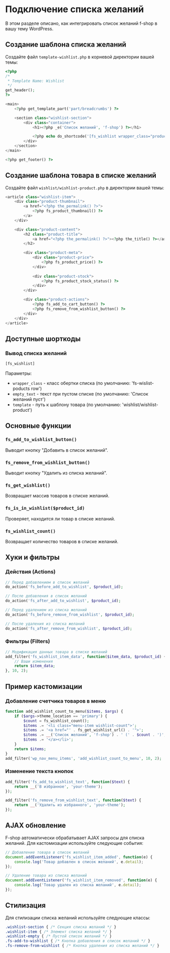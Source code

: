 # Подключение списка желаний

В этом разделе описано, как интегрировать список желаний f-shop в вашу тему WordPress.

## Создание шаблона списка желаний

Создайте файл `template-wishlist.php` в корневой директории вашей темы:

```php
<?php
/*
 * Template Name: Wishlist
 */
get_header();
?>

<main>
    <?php get_template_part('part/breadcrumbs') ?>

    <section class="wishlist-section">
        <div class="container">
            <h1><?php _e('Список желаний', 'f-shop') ?></h1>

            <?php echo do_shortcode('[fs_wishlist wrapper_class="products-grid" template="wishlist/wishlist-product"]') ?>
        </div>
    </section>
</main>

<?php get_footer() ?>
```

## Создание шаблона товара в списке желаний

Создайте файл `wishlist/wishlist-product.php` в директории вашей темы:

```php
<article class="wishlist-item">
    <div class="product-thumbnail">
        <a href="<?php the_permalink() ?>">
            <?php fs_product_thumbnail() ?>
        </a>
    </div>

    <div class="product-content">
        <h2 class="product-title">
            <a href="<?php the_permalink() ?>"><?php the_title() ?></a>
        </h2>

        <div class="product-meta">
            <div class="product-price">
                <?php fs_product_price() ?>
            </div>
            
            <div class="product-stock">
                <?php fs_product_stock_status() ?>
            </div>
        </div>

        <div class="product-actions">
            <?php fs_add_to_cart_button() ?>
            <?php fs_remove_from_wishlist_button() ?>
        </div>
    </div>
</article>
```

## Доступные шорткоды

### Вывод списка желаний

```php
[fs_wishlist]
```

Параметры:

- `wrapper_class` - класс обертки списка (по умолчанию: 'fs-wislist-poducts row')
- `empty_text` - текст при пустом списке (по умолчанию: 'Список желаний пуст')
- `template` - путь к шаблону товара (по умолчанию: 'wishlist/wishlist-product')

## Основные функции

### `fs_add_to_wishlist_button()`

Выводит кнопку "Добавить в список желаний".

### `fs_remove_from_wishlist_button()`

Выводит кнопку "Удалить из списка желаний".

### `fs_get_wishlist()`

Возвращает массив товаров в списке желаний.

### `fs_is_in_wishlist($product_id)`

Проверяет, находится ли товар в списке желаний.

### `fs_wishlist_count()`

Возвращает количество товаров в списке желаний.

## Хуки и фильтры

### Действия (Actions)

```php
// Перед добавлением в список желаний
do_action('fs_before_add_to_wishlist', $product_id);

// После добавления в список желаний
do_action('fs_after_add_to_wishlist', $product_id);

// Перед удалением из списка желаний
do_action('fs_before_remove_from_wishlist', $product_id);

// После удаления из списка желаний
do_action('fs_after_remove_from_wishlist', $product_id);
```

### Фильтры (Filters)

```php
// Модификация данных товара в списке желаний
add_filter('fs_wishlist_item_data', function($item_data, $product_id) {
    // Ваши изменения
    return $item_data;
}, 10, 2);
```

## Пример кастомизации

### Добавление счетчика товаров в меню

```php
function add_wishlist_count_to_menu($items, $args) {
    if ($args->theme_location == 'primary') {
        $count = fs_wishlist_count();
        $items .= '<li class="menu-item wishlist-count">';
        $items .= '<a href="' . fs_get_wishlist_url() . '">';
        $items .= __('Список желаний', 'f-shop') . ' (' . $count . ')';
        $items .= '</a></li>';
    }
    return $items;
}
add_filter('wp_nav_menu_items', 'add_wishlist_count_to_menu', 10, 2);
```

### Изменение текста кнопок

```php
add_filter('fs_add_to_wishlist_text', function($text) {
    return __('В избранное', 'your-theme');
});

add_filter('fs_remove_from_wishlist_text', function($text) {
    return __('Удалить из избранного', 'your-theme');
});
```

## AJAX обновление

F-shop автоматически обрабатывает AJAX запросы для списка желаний. Для кастомизации используйте следующие события:

```javascript
// Добавление товара в список желаний
document.addEventListener('fs_wishlist_item_added', function(e) {
    console.log('Товар добавлен в список желаний', e.detail);
});

// Удаление товара из списка желаний
document.addEventListener('fs_wishlist_item_removed', function(e) {
    console.log('Товар удален из списка желаний', e.detail);
});
```

## Стилизация

Для стилизации списка желаний используйте следующие классы:

```css
.wishlist-section { /* Секция списка желаний */ }
.wishlist-item { /* Элемент списка желаний */ }
.wishlist-empty { /* Пустой список желаний */ }
.fs-add-to-wishlist { /* Кнопка добавления в список желаний */ }
.fs-remove-from-wishlist { /* Кнопка удаления из списка желаний */ }
```
